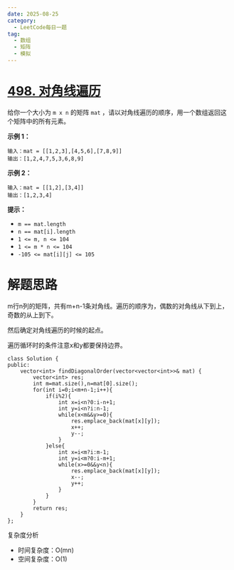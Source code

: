 ```yaml
---
date: 2025-08-25
category:
  - LeetCode每日一题
tag:
  - 数组
  - 矩阵
  - 模拟
---
```


# [498. 对角线遍历](https://leetcode.cn/problems/diagonal-traverse/)

给你一个大小为 `m x n` 的矩阵 `mat` ，请以对角线遍历的顺序，用一个数组返回这个矩阵中的所有元素。

 

**示例 1：**

```
输入：mat = [[1,2,3],[4,5,6],[7,8,9]]
输出：[1,2,4,7,5,3,6,8,9]
```

**示例 2：**

```
输入：mat = [[1,2],[3,4]]
输出：[1,2,3,4]
```

 

**提示：**

- `m == mat.length`
- `n == mat[i].length`
- `1 <= m, n <= 104`
- `1 <= m * n <= 104`
- `-105 <= mat[i][j] <= 105`

# 解题思路

m行n列的矩阵，共有m+n-1条对角线。遍历的顺序为，偶数的对角线从下到上，奇数的从上到下。

然后确定对角线遍历的时候的起点。

遍历循环时的条件注意x和y都要保持边界。

```
class Solution {
public:
    vector<int> findDiagonalOrder(vector<vector<int>>& mat) {
        vector<int> res;
        int m=mat.size(),n=mat[0].size();
        for(int i=0;i<m+n-1;i++){
            if(i%2){
                int x=i<n?0:i-n+1;
                int y=i<n?i:n-1;
                while(x<m&&y>=0){
                    res.emplace_back(mat[x][y]);
                    x++;
                    y--;
                }
            }else{
                int x=i<m?i:m-1;
                int y=i<m?0:i-m+1;
                while(x>=0&&y<n){
                    res.emplace_back(mat[x][y]);
                    x--;
                    y++;
                }
            }
        }
        return res;
    }
};
```

复杂度分析

- 时间复杂度：O(mn)
- 空间复杂度：O(1)

  
